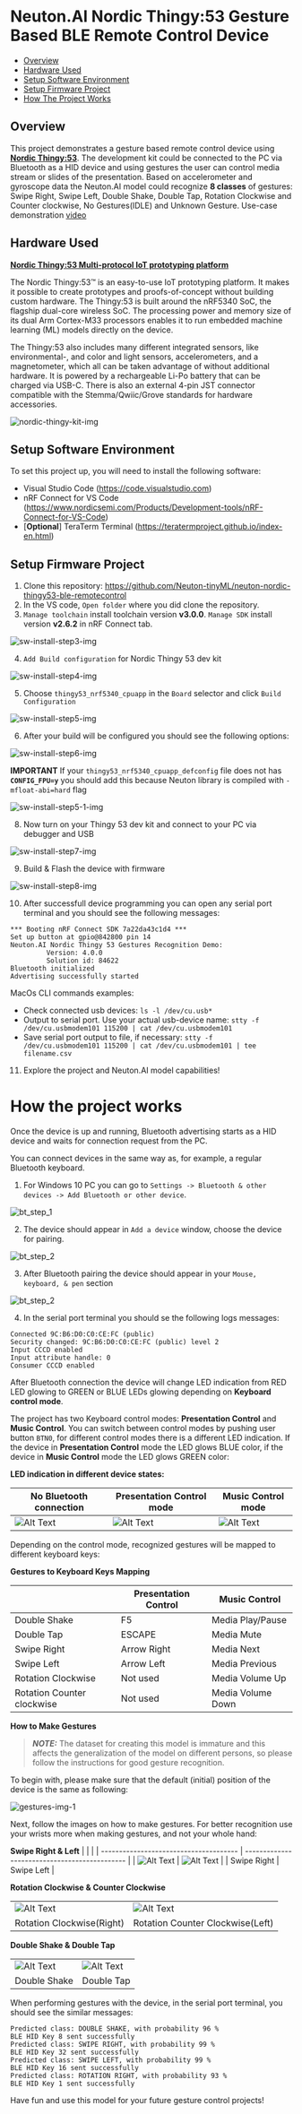 # Neuton.AI Nordic Thingy:53 Gesture Based BLE Remote Control Device

- [Overview](#overview)
- [Hardware Used](#hw-used)
- [Setup Software Environment](#setup-sw-env)
- [Setup Firmware Project](#setup-fw-proj)
- [How The Project Works](#how-works)

## Overview <div id='overview'/>

This project demonstrates a gesture based remote control device using [__Nordic Thingy:53__](https://www.nordicsemi.com/Products/Development-hardware/Nordic-Thingy-53). The development kit could be connected to the PC via Bluetooth as a HID device and using gestures the user can control media stream or slides of the presentation. Based on accelerometer and gyroscope data the Neuton.AI model could recognize __8 classes__ of gestures: Swipe Right, Swipe Left, Double Shake, Double Tap, Rotation Clockwise and Counter clockwise, No Gestures(IDLE) and Unknown Gesture. Use-case demonstration [video](https://youtu.be/kVSK7JG2L_s)

## Hardware Used <div id='hw-used'/>

[__Nordic Thingy:53 Multi-protocol IoT prototyping platform__](https://www.nordicsemi.com/Products/Development-hardware/Nordic-Thingy-53)

The Nordic Thingy:53™ is an easy-to-use IoT prototyping platform. It makes it possible to create prototypes and proofs-of-concept without building custom hardware. The Thingy:53 is built around the nRF5340 SoC, the flagship dual-core wireless SoC. The processing power and memory size of its dual Arm Cortex-M33 processors enables it to run embedded machine learning (ML) models directly on the device.

The Thingy:53 also includes many different integrated sensors, like environmental-, and color and light sensors, accelerometers, and a magnetometer, which all can be taken advantage of without additional hardware. It is powered by a rechargeable Li-Po battery that can be charged via USB-C. There is also an external 4-pin JST connector compatible with the Stemma/Qwiic/Grove standards for hardware accessories.

![nordic-thingy-kit-img](resources/nordic_thingy.jpg)

## Setup Software Environment <div id='setup-sw-env'/>

To set this project up, you will need to install the following software:
- Visual Studio Code (https://code.visualstudio.com)
- nRF Connect for VS Code (https://www.nordicsemi.com/Products/Development-tools/nRF-Connect-for-VS-Code)
- [**Optional**] TeraTerm Terminal (https://teratermproject.github.io/index-en.html)

## Setup Firmware Project <div id='setup-fw-proj'/>

1. Clone this repository: https://github.com/Neuton-tinyML/neuton-nordic-thingy53-ble-remotecontrol
2. In the VS code, `Open folder` where you did clone the repository.
3. `Manage toolchain` install toolchain version **v3.0.0**. `Manage SDK` install version **v2.6.2** in nRF Connect tab.

![sw-install-step3-img](resources/sw-install-step-3.jpg)

4. `Add Build configuration` for Nordic Thingy 53 dev kit

![sw-install-step4-img](resources/sw-install-step-4.jpg)

5. Choose `thingy53_nrf5340_cpuapp` in the `Board` selector and click `Build Configuration`

![sw-install-step5-img](resources/sw-install-step-5.jpg)

6. After your build will be configured you should see the following options:

![sw-install-step6-img](resources/sw-install-step-6.jpg)

**IMPORTANT** If your `thingy53_nrf5340_cpuapp_defconfig` file does not has **`CONFIG_FPU=y`** you should add this because Neuton library is compiled with `-mfloat-abi=hard` flag

![sw-install-step5-1-img](resources/sw-install-step-5-1-important.jpg)

8. Now turn on your Thingy 53 dev kit and connect to your PC via debugger and USB

![sw-install-step7-img](resources/connected-devkit-sw-install-step-7.jpg)

9. Build & Flash the device with firmware

![sw-install-step8-img](resources/sw-install-step-8.jpg)

10. After successfull device programming you can open any serial port terminal and you should see the following messages:

````
*** Booting nRF Connect SDK 7a22da43c1d4 ***
Set up button at gpio@842800 pin 14
Neuton.AI Nordic Thingy 53 Gestures Recognition Demo:
         Version: 4.0.0
         Solution id: 84622
Bluetooth initialized
Advertising successfully started
````

MacOs CLI commands examples:
- Check connected usb devices: `ls -l /dev/cu.usb*`
- Output to serial port. Use your actual usb-device name: `stty -f /dev/cu.usbmodem101 115200 | cat /dev/cu.usbmodem101`
- Save serial port output to file, if necessary: `stty -f /dev/cu.usbmodem101 115200 | cat /dev/cu.usbmodem101 | tee filename.csv`


11. Explore the project and Neuton.AI model capabilities!

# How the project works <div id='how-works'/>

Once the device is up and running, Bluetooth advertising starts as a HID device and waits for connection request from the PC.

You can connect devices in the same way as, for example, a regular Bluetooth keyboard.

1. For Windows 10 PC you can go to `Settings -> Bluetooth & other devices -> Add Bluetooth or other device`.

![bt_step_1](resources/ble_connect_1.png)

2. The device should appear in `Add a device` window, choose the device for pairing.

![bt_step_2](resources/device_ble_scanning.jpg)

3. After Bluetooth pairing the device should appear in your `Mouse, keyboard, & pen` section

![bt_step_2](resources/device_ble_connected.jpg)

4. In the serial port terminal you should se the following logs messages:

```
Connected 9C:B6:D0:C0:CE:FC (public)
Security changed: 9C:B6:D0:C0:CE:FC (public) level 2
Input CCCD enabled
Input attribute handle: 0
Consumer CCCD enabled
```

After Bluetooth connection the device will change LED indication from RED LED glowing to GREEN or BLUE LEDs glowing depending on __Keyboard control mode__. 

The project has two Keyboard control modes: __Presentation Control__ and __Music Control__. You can switch between control modes by pushing user button `BTN0`, for different control modes there is a different LED indication. If the device in __Presentation Control__ mode the LED glows BLUE color, if the device in __Music Control__ mode the LED glows GREEN color:

__LED indication in different device states:__

| No Bluetooth connection |  Presentation Control mode   |   Music Control mode    |
| ------------------------ |---------------------------- | ----------------------- |
| ![Alt Text](resources/device-led-no-ble-connect.gif) |![Alt Text](resources/device-led-ble-connect-presentation-mode.gif)      |![Alt Text](resources/device-led-ble-connect-music-mode.gif)  |


Depending on the control mode, recognized gestures will be mapped to different keyboard keys:

__Gestures to Keyboard Keys Mapping__

|        |   Presentation Control            | Music Control     |
| ----------------------------- | ---------- | ----------------- |
| Double Shake                  | F5         | Media Play/Pause  |
| Double Tap                    | ESCAPE     | Media Mute        | 
| Swipe Right                   | Arrow Right| Media Next        | 
| Swipe Left                    | Arrow Left | Media Previous    | 
| Rotation Clockwise            | Not used   | Media Volume Up   | 
| Rotation Counter clockwise    | Not used   | Media Volume Down |

__How to Make Gestures__
> **_NOTE:_**  The dataset for creating this model is immature and this affects the generalization of the model on different persons, so please follow the instructions for good gesture recognition.

To begin with, please make sure that the default (initial) position of the device is the same as following:

![gestures-img-1](resources/initial_orientation.gif)

Next, follow the images on how to make gestures. For better recognition use your wrists more when making gestures, and not your whole hand:

__Swipe Right & Left__
|                                        |                                               |
| -------------------------------------- | --------------------------------------------- |
| ![Alt Text](resources/swipe_right.gif) | ![Alt Text](resources/swipe_left.gif)        |
| Swipe Right                            |    Swipe Left                                |

__Rotation Clockwise & Counter Clockwise__

|                                           |                                               |
| --------------------------------------    | --------------------------------------------- |
| ![Alt Text](resources/rotation_right.gif) | ![Alt Text](resources/rotation_left.gif)      |
| Rotation Clockwise(Right)                 |    Rotation Counter Clockwise(Left)            |

__Double Shake & Double Tap__

|                                           |                                               |
| --------------------------------------    | --------------------------------------------- |
| ![Alt Text](resources/double_shake.gif)   | ![Alt Text](resources/double_tap.gif)      |
| Double Shake                              |    Double Tap                              |

When performing gestures with the device, in the serial port terminal, you should see the similar messages:

```
Predicted class: DOUBLE SHAKE, with probability 96 %
BLE HID Key 8 sent successfully
Predicted class: SWIPE RIGHT, with probability 99 %
BLE HID Key 32 sent successfully
Predicted class: SWIPE LEFT, with probability 99 %
BLE HID Key 16 sent successfully
Predicted class: ROTATION RIGHT, with probability 93 %
BLE HID Key 1 sent successfully
```
Have fun and use this model for your future gesture control projects!

